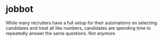 # jobbot
While many recruiters have a full setup for their automations on selecting candidates and treat all like numbers, candidates are spending time to repeatedly answer the same questions. Not anymore.

